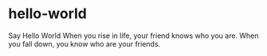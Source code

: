 # hello-world
Say Hello World
When you rise in life, your friend knows who you are. When you fall down, you know who are your friends.
